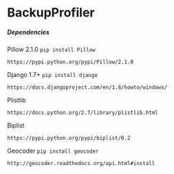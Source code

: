 BackupProfiler
=======

##### Dependencies

Pillow 2.1.0  `pip install Pillow`

    https://pypi.python.org/pypi/Pillow/2.1.0

Django 1.7+ `pip install django`

    https://docs.djangoproject.com/en/1.8/howto/windows/

Plistlib 

    https://docs.python.org/2.7/library/plistlib.html

Biplist 

    https://pypi.python.org/pypi/biplist/0.2

Geocoder `pip install geocoder`

    http://geocoder.readthedocs.org/api.html#install
    
